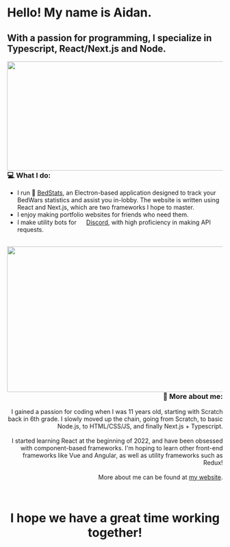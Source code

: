 # Hello! My name is Aidan.
## With a passion for programming, I specialize in Typescript, React/Next.js and Node.

<img align="right" width="540" height="255" src="https://i.ibb.co/CJHdV0v/Screen-Shot-2022-05-09-at-8-20-22-PM.png"/>

### 💻 What I do:
- I run 🛌 <a href="https://bedstats-site.vercel.app">BedStats</a>, an Electron-based application designed to track your BedWars
statistics and assist you in-lobby. The website is written using React and Next.js, which are two frameworks I hope to master.
- I enjoy making portfolio websites for friends who need them.
- I make utility bots for <img src="https://logodownload.org/wp-content/uploads/2017/11/discord-logo-4-1.png" width="15" height="15"/> <a href="https://discord.com">Discord</a>, with high proficiency in making API requests.

<br>
<img align="left" width="540" height="340" src="https://cdn.discordapp.com/attachments/754616491751637013/973435370656129044/unknown.png"/>

<h3 align="right">
  🙂 More about me:
</h3>
<p align="right">
I gained a passion for coding when I was 11 years old, starting with Scratch back in 6th grade. I slowly moved up the chain, going from Scratch, to basic Node.js, to HTML/CSS/JS, and finally Next.js + Typescript. <br><br>
I started learning React at the beginning of 2022, and have been obsessed with component-based frameworks. I'm hoping to learn other front-end frameworks like Vue and Angular, as well as utility frameworks such as Redux! <br><br>
More about me can be found at <a href="https://aidanhsiao.com">my website</a>.
</p>
<br>
<h1 align="center">I hope we have a great time working together!</h1>

